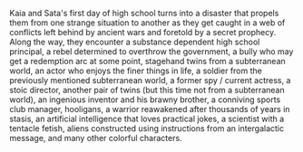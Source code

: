 Kaia and Sata's first day of high school turns into a disaster that propels
them from one strange situation to another as they get caught in a web of
conflicts left behind by ancient wars and foretold by a secret prophecy. Along
the way, they encounter a substance dependent high school principal, a rebel
determined to overthrow the government, a bully who may get a redemption arc at
some point, stagehand twins from a subterranean world, an actor who enjoys the
finer things in life, a soldier from the previously mentioned subterranean
world, a former spy / current actress, a stoic director, another pair of twins
(but this time not from a subterranean world), an ingenious inventor and his
brawny brother, a conniving sports club manager, hooligans, a warrior
reawakened after thousands of years in stasis, an artificial intelligence that
loves practical jokes, a scientist with a tentacle fetish, aliens constructed
using instructions from an intergalactic message, and many other colorful
characters.
